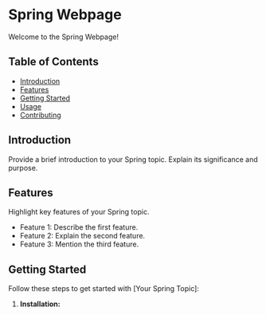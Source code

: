 # Spring Webpage

Welcome to the Spring Webpage!

## Table of Contents

- [Introduction](#introduction)
- [Features](#features)
- [Getting Started](#getting-started)
- [Usage](#usage)
- [Contributing](#contributing)

## Introduction

Provide a brief introduction to your Spring topic. Explain its significance and purpose.

## Features 

Highlight key features of your Spring topic.

- Feature 1: Describe the first feature.
- Feature 2: Explain the second feature.
- Feature 3: Mention the third feature.

## Getting Started

Follow these steps to get started with [Your Spring Topic]:

1. **Installation:**

